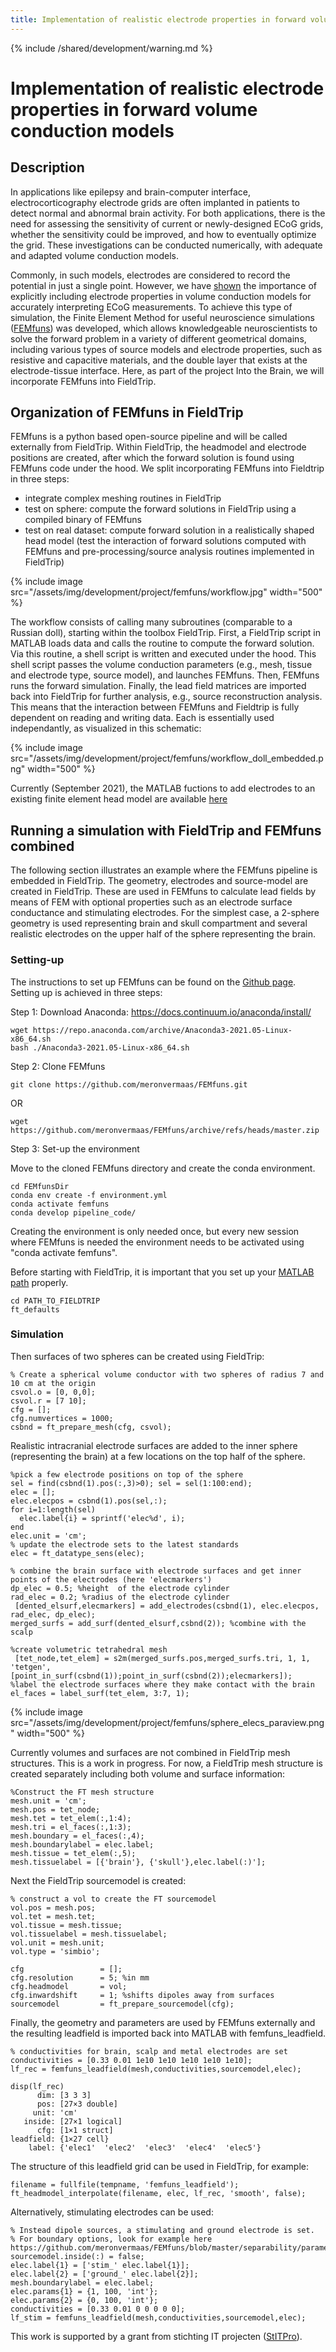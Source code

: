 ```yaml
---
title: Implementation of realistic electrode properties in forward volume conduction models
---
```


{% include /shared/development/warning.md %}

# Implementation of realistic electrode properties in forward volume conduction models

## Description

In applications like epilepsy and brain-computer interface, electrocorticography electrode grids are often implanted in patients to detect normal and abnormal brain activity. For both applications, there is the need for assessing the sensitivity of current or newly-designed ECoG grids, whether the sensitivity could be improved, and how to eventually optimize the grid. These investigations can be conducted numerically, with adequate and adapted volume conduction models.

Commonly, in such models, electrodes are considered to record the potential in just a single point. However, we have [shown](https://iopscience.iop.org/article/10.1088/1741-2552/abb11d/meta) the importance of explicitly including electrode properties in volume conduction models for accurately interpreting ECoG measurements. To achieve this type of simulation, the Finite Element Method for useful neuroscience simulations ([FEMfuns](https://github.com/meronvermaas/FEMfuns)) was developed, which allows knowledgeable neuroscientists to solve the forward problem in a variety of different geometrical domains, including various types of source models and electrode properties, such as resistive and capacitive materials, and the double layer that exists at the electrode-tissue interface. Here, as part of the project Into the Brain, we will incorporate FEMfuns into FieldTrip.

## Organization of FEMfuns in FieldTrip

FEMfuns is a python based open-source pipeline and will be called externally from FieldTrip. Within FieldTrip, the headmodel and electrode positions are created, after which the forward solution is found using FEMfuns code under the hood. We split incorporating FEMfuns into Fieldtrip in three steps:

- integrate complex meshing routines in FieldTrip
- test on sphere: compute the forward solutions in FieldTrip using a compiled binary of FEMfuns
- test on real dataset: compute forward solution in a realistically shaped head model (test the interaction of forward solutions computed with FEMfuns and pre-processing/source analysis routines implemented in FieldTrip)

{% include image src="/assets/img/development/project/femfuns/workflow.jpg" width="500" %}

The workflow consists of calling many subroutines (comparable to a Russian doll), starting within the toolbox FieldTrip. First, a FieldTrip script in MATLAB loads data and calls the routine to compute the forward solution. Via this routine, a shell script is written and executed under the hood. This shell script passes the volume conduction parameters (e.g., mesh, tissue and electrode type, source model), and launches FEMfuns. Then, FEMfuns runs the forward simulation. Finally, the lead field matrices are imported back into FieldTrip for further analysis, e.g., source reconstruction analysis. This means that the interaction between FEMfuns and Fieldtrip is fully dependent on reading and writing data. Each is essentially used independantly, as visualized in this schematic:

{% include image src="/assets/img/development/project/femfuns/workflow_doll_embedded.png" width="500" %}

Currently (September 2021), the MATLAB fuctions to add electrodes to an existing finite element head model are available [here](https://github.com/meronvermaas/fieldtrip/tree/femfuns/external/femfuns)

## Running a simulation with FieldTrip and FEMfuns combined
The following section illustrates an example where the FEMfuns pipeline is embedded in FieldTrip. The geometry, electrodes and source-model are created in FieldTrip. These are used in FEMfuns to calculate lead fields by means of FEM with optional properties such as an electrode surface conductance and stimulating electrodes. For the simplest case, a 2-sphere geometry is used representing brain and skull compartment and several realistic electrodes on the upper half of the sphere representing the brain.

### Setting-up
The instructions to set up FEMfuns can be found on the [Github page](https://github.com/meronvermaas/FEMfuns).
Setting up is achieved in three steps:

Step 1: Download Anaconda: https://docs.continuum.io/anaconda/install/ 

    wget https://repo.anaconda.com/archive/Anaconda3-2021.05-Linux-x86_64.sh
    bash ./Anaconda3-2021.05-Linux-x86_64.sh

Step 2: Clone FEMfuns

    git clone https://github.com/meronvermaas/FEMfuns.git
OR

    wget https://github.com/meronvermaas/FEMfuns/archive/refs/heads/master.zip

Step 3: Set-up the environment

Move to the  cloned FEMfuns directory and create the conda environment.

    cd FEMfunsDir
    conda env create -f environment.yml
    conda activate femfuns
    conda develop pipeline_code/
    
Creating the environment is only needed once, but every new session where FEMfuns is needed the environment needs to be activated using "conda activate femfuns".

Before starting with FieldTrip, it is important that you set up your [MATLAB path](https://www.fieldtriptoolbox.org/faq/should_i_add_fieldtrip_with_all_subdirectories_to_my_matlab_path) properly.

    cd PATH_TO_FIELDTRIP
    ft_defaults

### Simulation
Then surfaces of two spheres can be created using FieldTrip:

    % Create a spherical volume conductor with two spheres of radius 7 and 10 cm at the origin
    csvol.o = [0, 0,0];
    csvol.r = [7 10];
    cfg = [];
    cfg.numvertices = 1000;
    csbnd = ft_prepare_mesh(cfg, csvol);

Realistic intracranial electrode surfaces are added to the inner sphere (representing the brain) at a few locations on the top half of the sphere.

    %pick a few electrode positions on top of the sphere
    sel = find(csbnd(1).pos(:,3)>0); sel = sel(1:100:end);
    elec = [];
    elec.elecpos = csbnd(1).pos(sel,:);
    for i=1:length(sel)
      elec.label{i} = sprintf('elec%d', i);
    end
    elec.unit = 'cm';
    % update the electrode sets to the latest standards
    elec = ft_datatype_sens(elec);
    
    % combine the brain surface with electrode surfaces and get inner points of the electrodes (here 'elecmarkers')
    dp_elec = 0.5; %height  of the electrode cylinder
    rad_elec = 0.2; %radius of the electrode cylinder
     [dented_elsurf,elecmarkers] = add_electrodes(csbnd(1), elec.elecpos, rad_elec, dp_elec);
    merged_surfs = add_surf(dented_elsurf,csbnd(2)); %combine with the scalp
    
    %create volumetric tetrahedral mesh
     [tet_node,tet_elem] = s2m(merged_surfs.pos,merged_surfs.tri, 1, 1, 'tetgen', [point_in_surf(csbnd(1));point_in_surf(csbnd(2));elecmarkers]);
    %label the electrode surfaces where they make contact with the brain
    el_faces = label_surf(tet_elem, 3:7, 1);

{% include image src="/assets/img/development/project/femfuns/sphere_elecs_paraview.png" width="500" %}

Currently volumes and surfaces are not combined in FieldTrip mesh structures. This is a work in progress. For now, a FieldTrip mesh structure is created separately including both volume and surface information:

    %Construct the FT mesh structure
    mesh.unit = 'cm';
    mesh.pos = tet_node;
    mesh.tet = tet_elem(:,1:4);
    mesh.tri = el_faces(:,1:3);
    mesh.boundary = el_faces(:,4);
    mesh.boundarylabel = elec.label;
    mesh.tissue = tet_elem(:,5);
    mesh.tissuelabel = [{'brain'}, {'skull'},elec.label(:)'];

Next the FieldTrip sourcemodel is created:

    % construct a vol to create the FT sourcemodel
    vol.pos = mesh.pos;
    vol.tet = mesh.tet;
    vol.tissue = mesh.tissue;
    vol.tissuelabel = mesh.tissuelabel;
    vol.unit = mesh.unit;
    vol.type = 'simbio';
    
    cfg                 = [];
    cfg.resolution      = 5; %in mm
    cfg.headmodel       = vol;
    cfg.inwardshift     = 1; %shifts dipoles away from surfaces
    sourcemodel         = ft_prepare_sourcemodel(cfg);

Finally, the geometry and parameters are used by FEMfuns externally and the resulting leadfield is imported back into MATLAB with femfuns_leadfield.

    % conductivities for brain, scalp and metal electrodes are set
    conductivities = [0.33 0.01 1e10 1e10 1e10 1e10 1e10];
    lf_rec = femfuns_leadfield(mesh,conductivities,sourcemodel,elec);
    
    disp(lf_rec)
          dim: [3 3 3]
          pos: [27×3 double]
         unit: 'cm'
       inside: [27×1 logical]
          cfg: [1×1 struct]
    leadfield: {1×27 cell}
        label: {'elec1'  'elec2'  'elec3'  'elec4'  'elec5'}

The structure of this leadfield grid can be used in FieldTrip, for example:
    
    filename = fullfile(tempname, 'femfuns_leadfield');
    ft_headmodel_interpolate(filename, elec, lf_rec, 'smooth', false);

Alternatively, stimulating electrodes can be used:

    % Instead dipole sources, a stimulating and ground electrode is set.
    % For boundary options, look for example here https://github.com/meronvermaas/FEMfuns/blob/master/separability/parameters_discelecins.py
    sourcemodel.inside(:) = false;
    elec.label{1} = ['stim_' elec.label{1}];
    elec.label{2} = ['ground_' elec.label{2}];
    mesh.boundarylabel = elec.label;
    elec.params{1} = {1, 100, 'int'};
    elec.params{2} = {0, 100, 'int'};
    conductivities = [0.33 0.01 0 0 0 0 0];
    lf_stim = femfuns_leadfield(mesh,conductivities,sourcemodel,elec);


This work is supported by a grant from stichting IT projecten ([StITPro](https://stitpro.nl/)).
